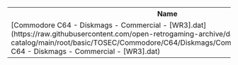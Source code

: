 <table>
<tr><th>Name</th><th>Size</th></tr>
<tr><td>
[Commodore C64 - Diskmags - Commercial - [WR3].dat](https://raw.githubusercontent.com/open-retrogaming-archive/dat-catalog/main/root/basic/TOSEC/Commodore/C64/Diskmags/Commercial/[WR3]/Commodore C64 - Diskmags - Commercial - [WR3].dat)
</td><td>3511</td></tr>
</table>
